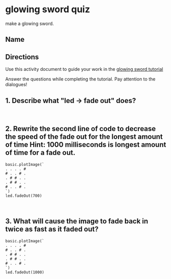 # glowing sword quiz

make a glowing sword.

## Name

## Directions

Use this activity document to guide your work in the [glowing sword tutorial](/lessons/glowing-sword/tutorial)

Answer the questions while completing the tutorial. Pay attention to the dialogues!

## 1. Describe what "led -> fade out" does? 

<br />

## 2. Rewrite the second line of code to decrease the speed of the fade out for the longest amount of time Hint: 1000 milliseconds is longest amount of time for a fade out.

```
basic.plotImage(`
. . . . #
# . . # .
. # # . .
. # # . .
# . . # .
`)
led.fadeOut(700)
```

<br/>

## 3. What will cause the image to fade back in twice as fast as it faded out?

```
basic.plotImage(`
. . . . #
# . . # .
. # # . .
. # # . .
# . . # .
`)
led.fadeOut(1000)
```

<br/>

